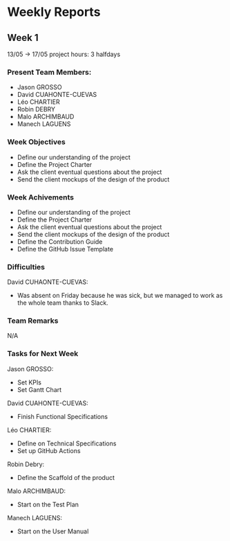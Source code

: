 # Weekly Reports

## Week 1

13/05 &rarr; 17/05
project hours: 3 halfdays

### Present Team Members:
- Jason GROSSO
- David CUAHONTE-CUEVAS
- Léo CHARTIER
- Robin DEBRY
- Malo ARCHIMBAUD
- Manech LAGUENS

### Week Objectives

- Define our understanding of the project
- Define the Project Charter
- Ask the client eventual questions about the project
- Send the client mockups of the design of the product

### Week Achivements

- Define our understanding of the project
- Define the Project Charter
- Ask the client eventual questions about the project
- Send the client mockups of the design of the product
- Define the Contribution Guide
- Define the GitHub Issue Template

### Difficulties

David CUHAONTE-CUEVAS:
- Was absent on Friday because he was sick, but we managed to work as the whole team thanks to Slack.

### Team Remarks

N/A

### Tasks for Next Week

Jason GROSSO:
- Set KPIs
- Set Gantt Chart

David CUAHONTE-CUEVAS:
- Finish Functional Specifications

Léo CHARTIER:
- Define on Technical Specifications
- Set up GitHub Actions

Robin Debry:
- Define the Scaffold of the product

Malo ARCHIMBAUD:
- Start on the Test Plan

Manech LAGUENS:
- Start on the User Manual